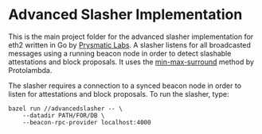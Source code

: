 # Advanced Slasher Implementation

This is the main project folder for the advanced slasher implementation for eth2 written in Go by [Prysmatic Labs](https://prysmaticlabs.com). A slasher listens for all broadcasted messages using a running beacon node in order to detect slashable attestations and block proposals. 
It uses the [min-max-surround](https://github.com/protolambda/eth2-surround#min-max-surround) method by Protolambda.

The slasher requires a connection to a synced beacon node in order to listen for attestations and block proposals. To run the slasher, type:
```
bazel run //advancedslasher -- \
    --datadir PATH/FOR/DB \
    --beacon-rpc-provider localhost:4000
```
